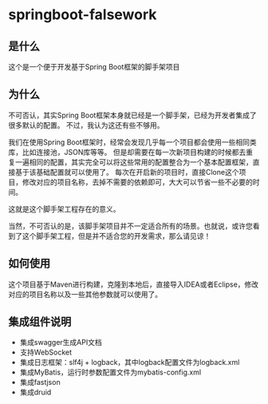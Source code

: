 # springboot-falsework


## 是什么

这个是一个便于开发基于Spring Boot框架的脚手架项目


## 为什么

不可否认，其实Spring Boot框架本身就已经是一个脚手架，已经为开发者集成了很多默认的配置。
不过，我认为这还有些不够用。

我们在使用Spring Boot框架时，经常会发现几乎每一个项目都会使用一些相同类库，比如连接池，JSON库等等。
但是却需要在每一次新项目构建的时候都去重复一遍相同的配置，其实完全可以将这些常用的配置整合为一个基本配置框架，直接基于该基础配置就可以使用了。
每次在开启新的项目时，直接Clone这个项目，修改对应的项目名称，去掉不需要的依赖即可，大大可以节省一些不必要的时间。

这就是这个脚手架工程存在的意义。


当然，不可否认的是，该脚手架项目并不一定适合所有的场景。也就说，或许您看到了这个脚手架工程，但是并不适合您的开发需求，那么请见谅！


## 如何使用

这个项目基于Maven进行构建，克隆到本地后，直接导入IDEA或者Eclipse，修改对应的项目名称以及一些其他参数就可以使用了。


## 集成组件说明


+ 集成swagger生成API文档
+ 支持WebSocket
+ 集成日志框架：slf4j + logback，其中logback配置文件为logback.xml
+ 集成MyBatis，运行时参数配置文件为mybatis-config.xml
+ 集成fastjson
+ 集成druid